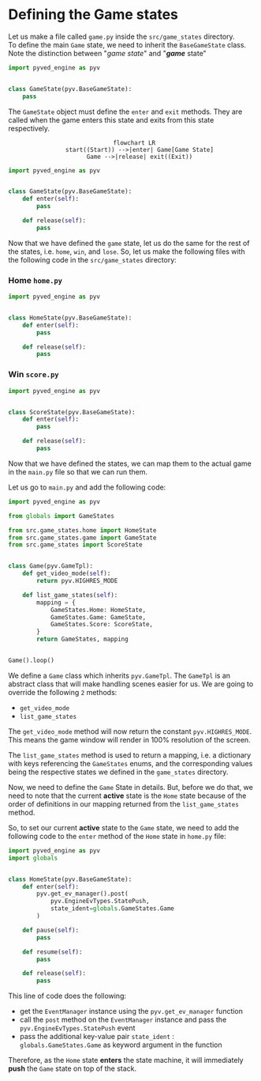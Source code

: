 # Defining the Game states

Let us make a file called `game.py` inside the `src/game_states` directory. <br>
To define the main `Game` state, we need to inherit the
`BaseGameState` class. Note the distinction between "*game state*"
and "***game*** state"

```python
import pyved_engine as pyv


class GameState(pyv.BaseGameState):
    pass
```

The `GameState` object must define the `enter` and `exit` methods.
They are called when the game enters this state and exits
from this state respectively.

<div align="center">

```mermaid
 flowchart LR
    start((Start)) -->|enter| Game[Game State]
    Game -->|release| exit((Exit))
```

</div>

```python
import pyved_engine as pyv


class GameState(pyv.BaseGameState):
    def enter(self):
        pass

    def release(self):
        pass

```

Now that we have defined the `game` state, let us do the same
for the rest of the states, i.e. `home`, `win`, and `lose`.
So, let us make the following files with the following code
in the `src/game_states` directory:

### Home `home.py`

```python
import pyved_engine as pyv


class HomeState(pyv.BaseGameState):
    def enter(self):
        pass

    def release(self):
        pass

```

### Win `score.py`

```python
import pyved_engine as pyv


class ScoreState(pyv.BaseGameState):
    def enter(self):
        pass

    def release(self):
        pass

```

Now that we have defined the states, we can map them
to the actual game in the `main.py` file so that we can run them.

Let us go to `main.py` and add the following code:

```python
import pyved_engine as pyv

from globals import GameStates

from src.game_states.home import HomeState
from src.game_states.game import GameState
from src.game_states import ScoreState


class Game(pyv.GameTpl):
    def get_video_mode(self):
        return pyv.HIGHRES_MODE

    def list_game_states(self):
        mapping = {
            GameStates.Home: HomeState,
            GameStates.Game: GameState,
            GameStates.Score: ScoreState,
        }
        return GameStates, mapping


Game().loop()
```

We define a `Game` class which inherits `pyv.GameTpl`.
The `GameTpl` is an abstract class that will make handling scenes
easier for us. We are going to override the following `2` methods:

- `get_video_mode`
- `list_game_states`

The `get_video_mode` method will now return the constant
`pyv.HIGHRES_MODE`. This means the game window will render in
100% resolution of the screen.

The `list_game_states` method is used to return a mapping, i.e.
a dictionary with keys referencing the `GameStates` enums, and
the corresponding values being the respective states we defined
in the `game_states` directory.

Now, we need to define the `Game` State in details. But, before
we do that, we need to note that the current **active** state is
the `Home` state because of the order of definitions in our mapping
returned from the `list_game_states` method.

So, to set our current **active** state to the `Game` state,
we need to add the following code to the `enter` method of the
`Home` state in `home.py` file:

```python
import pyved_engine as pyv
import globals


class HomeState(pyv.BaseGameState):
    def enter(self):
        pyv.get_ev_manager().post(
            pyv.EngineEvTypes.StatePush,
            state_ident=globals.GameStates.Game
        )

    def pause(self):
        pass

    def resume(self):
        pass

    def release(self):
        pass

```

This line of code does the following:

- get the `EventManager` instance using the `pyv.get_ev_manager` function
- call the `post` method on the `EventManager` instance and pass the `pyv.EngineEvTypes.StatePush` event
- pass the additional key-value pair `state_ident` : `globals.GameStates.Game` as keyword argument in the function

Therefore, as the `Home` state **enters** the state machine, it will immediately **push** the
`Game` state on top of the stack.

